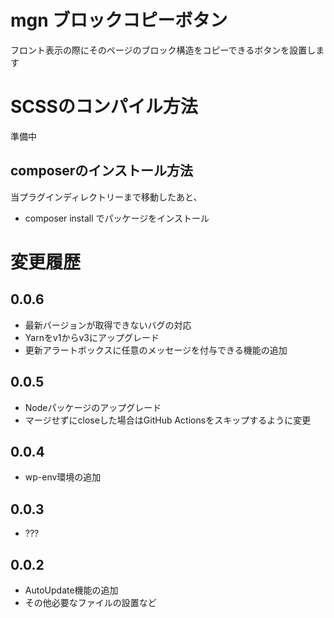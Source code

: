 # mgn ブロックコピーボタン
フロント表示の際にそのページのブロック構造をコピーできるボタンを設置します

# SCSSのコンパイル方法
準備中

## composerのインストール方法
当プラグインディレクトリーまで移動したあと、

- composer install でパッケージをインストール

# 変更履歴
## 0.0.6
- 最新バージョンが取得できないバグの対応
- Yarnをv1からv3にアップグレード
- 更新アラートボックスに任意のメッセージを付与できる機能の追加
## 0.0.5
- Nodeパッケージのアップグレード
- マージせずにcloseした場合はGitHub Actionsをスキップするように変更
## 0.0.4
- wp-env環境の追加

## 0.0.3
- ???

## 0.0.2
- AutoUpdate機能の追加
- その他必要なファイルの設置など
